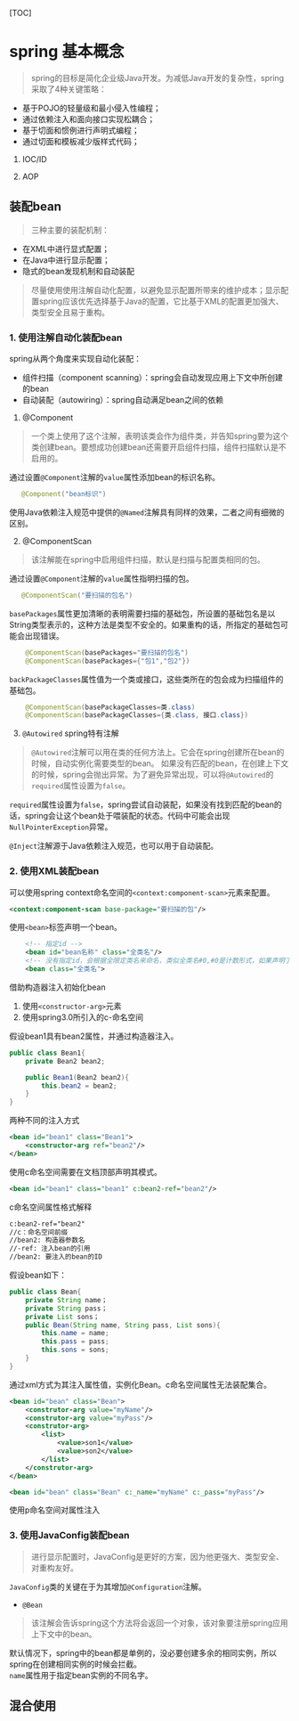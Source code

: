 [TOC]

# spring 基本概念
> spring的目标是简化企业级Java开发。为减低Java开发的复杂性，spring采取了4种关键策略：
* 基于POJO的轻量级和最小侵入性编程；
* 通过依赖注入和面向接口实现松耦合；
* 基于切面和惯例进行声明式编程；
* 通过切面和模板减少版样式代码；

1. IOC/ID

2. AOP


## 装配bean
> 三种主要的装配机制：
* 在XML中进行显式配置；
* 在Java中进行显示配置；
* 隐式的bean发现机制和自动装配
> 尽量使用使用注解自动化配置，以避免显示配置所带来的维护成本；显示配置spring应该优先选择基于Java的配置，它比基于XML的配置更加强大、类型安全且易于重构。

### 1. 使用注解自动化装配bean
spring从两个角度来实现自动化装配：
* 组件扫描（component scanning）：spring会自动发现应用上下文中所创建的bean
* 自动装配（autowiring）：spring自动满足bean之间的依赖

1. @Component  
> 一个类上使用了这个注解，表明该类会作为组件类，并告知spring要为这个类创建bean。要想成功创建bean还需要开启组件扫描，组件扫描默认是不启用的。   

 通过设置``@Component``注解的``value``属性添加bean的标识名称。
 ```java
    @Component("bean标识")
 ```

 使用Java依赖注入规范中提供的``@Named``注解具有同样的效果，二者之间有细微的区别。
 
2. @ComponentScan  
> 该注解能在spring中启用组件扫描，默认是扫描与配置类相同的包。  

 通过设置``@Component``注解的``value``属性指明扫描的包。
 ```java
    @ComponentScan("要扫描的包名")
 ```

 ``basePackages``属性更加清晰的表明需要扫描的基础包，所设置的基础包名是以String类型表示的，这种方法是类型不安全的。如果重构的话，所指定的基础包可能会出现错误。
```java
    @ComponentScan(basePackages="要扫描的包名")
    @ComponentScan(basePackages={"包1","包2"})
```

``backPackageClasses``属性值为一个类或接口，这些类所在的包会成为扫描组件的基础包。
```java
    @ComponentScan(basePackageClasses=类.class)
    @ComponentScan(basePackageClasses={类.class, 接口.class})
```

3. ``@Autowired`` spring特有注解
> ``@Autowired``注解可以用在类的任何方法上。它会在spring创建所在bean的时候，自动实例化需要类型的bean。 如果没有匹配的bean，在创建上下文的时候，spring会抛出异常。为了避免异常出现，可以将``@Autowired``的``required``属性设置为``false``。

``required``属性设置为``false``，spring尝试自动装配，如果没有找到匹配的bean的话，spring会让这个bean处于喂装配的状态。代码中可能会出现``NullPointerException``异常。

``@Inject``注解源于Java依赖注入规范，也可以用于自动装配。


### 2. 使用XML装配bean
可以使用spring context命名空间的``<context:component-scan>``元素来配置。
````xml
<context:component-scan base-package="要扫描的包"/>
````

使用``<bean>``标签声明一个bean。
```xml
    <!-- 指定id -->
    <bean id="bean名称" class="全类名"/>
    <!-- 没有指定id，会根据全限定类名来命名，类似全类名#0,#0是计数形式，如果声明了另外一个相同的bean并没有指定id，id为全类名#1 -->
    <bean class="全类名">
```

借助构造器注入初始化bean  
1. 使用``<constructor-arg>``元素  
2. 使用spring3.0所引入的c-命名空间

假设bean1具有bean2属性，并通过构造器注入。
```java
public class Bean1{
    private Bean2 bean2;

    public Bean1(Bean2 bean2){
        this.bean2 = bean2;
    }
}
```
两种不同的注入方式
```xml
<bean id="bean1" class="Bean1">
    <constructor-arg ref="bean2"/>
</bean>
```
使用c命名空间需要在文档顶部声明其模式。
```xml
<bean id="bean1" class="bean1" c:bean2-ref="bean2"/>
```
c命名空间属性格式解释
```xml
c:bean2-ref="bean2"
//c：命名空间前缀
//bean2: 构造器参数名
//-ref: 注入bean的引用
//bean2: 要注入的bean的ID
```

假设bean如下：
```java
public class Bean{
    private String name；
    private String pass；
    private List sons；
    public Bean(String name, String pass, List sons){
        this.name = name;
        this.pass = pass;
        this.sons = sons;
    }
}
```
通过xml方式为其注入属性值，实例化Bean。c命名空间属性无法装配集合。
```xml
<bean id="bean" class="Bean">
    <construtor-arg value="myName"/>
    <construtor-arg value="myPass"/>
    <construtor-arg>
        <list>
            <value>son1</value>
            <value>son2</value>
        </list>
    </construtor-arg>
</bean>
```

```xml
<bean id="bean" class="Bean" c:_name="myName" c:_pass="myPass"/>
```

使用p命名空间对属性注入



### 3. 使用JavaConfig装配bean
> 进行显示配置时，JavaConfig是更好的方案，因为他更强大、类型安全、对重构友好。

``JavaConfig``类的关键在于为其增加``@Configuration``注解。  

* ``@Bean``
> 该注解会告诉spring这个方法将会返回一个对象，该对象要注册spring应用上下文中的bean。

默认情况下，spring中的bean都是单例的，没必要创建多余的相同实例，所以spring在创建相同实例的时候会拦截。  
``name``属性用于指定bean实例的不同名字。

## 混合使用

